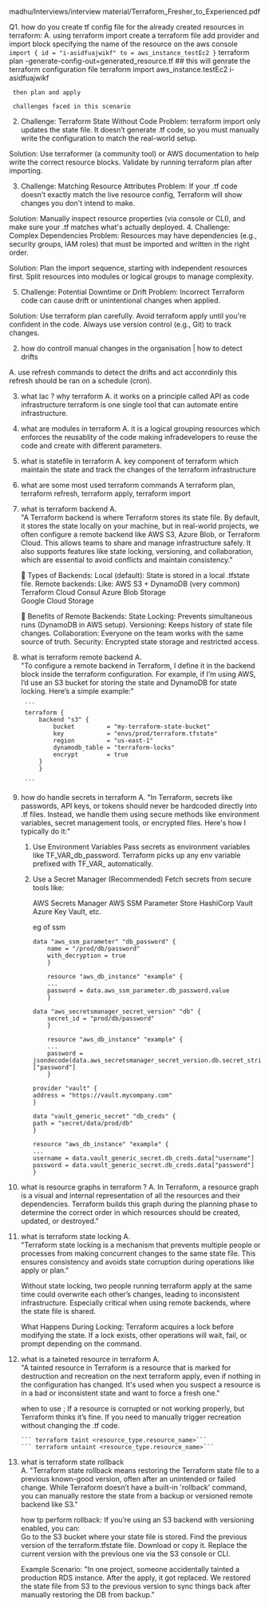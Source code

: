 
madhu/Interviews/interview material/Terraform_Fresher_to_Experienced.pdf

Q1. how do you create tf config file for  the already created resources in terraform:
A. using terraform import
    create a terraform file
    add provider and import block specifying the name of the resource on the aws console
    ```
        import {
            id = "i-asidfuajwikf"
            to = aws_instance_testEc2
        }
    ```
     terraform plan -generate-config-out=generated_resource.tf   ## this will genrate the terraform configuration file 
     terraform import aws_instance.testEc2 i-asidfuajwikf

     then plan and apply

     challenges faced in this scenario
2. Challenge: Terraform State Without Code
Problem: terraform import only updates the state file. It doesn’t generate .tf code, so you must manually write the configuration to match the real-world setup.

Solution: Use terraformer (a community tool) or AWS documentation to help write the correct resource blocks. Validate by running terraform plan after importing.

3. Challenge: Matching Resource Attributes
Problem: If your .tf code doesn’t exactly match the live resource config, Terraform will show changes you don't intend to make.

Solution: Manually inspect resource properties (via console or CLI), and make sure your .tf matches what's actually deployed.
4. Challenge: Complex Dependencies
Problem: Resources may have dependencies (e.g., security groups, IAM roles) that must be imported and written in the right order.

Solution: Plan the import sequence, starting with independent resources first. Split resources into modules or logical groups to manage complexity.

5. Challenge: Potential Downtime or Drift
Problem: Incorrect Terraform code can cause drift or unintentional changes when applied.

Solution: Use terraform plan carefully. Avoid terraform apply until you're confident in the code. Always use version control (e.g., Git) to track changes.


2. how do controll manual changes in the organisation | how to detect drifts

A.  use refresh commands to detect the drifts and act acconrdinly this refresh should be ran on a schedule (cron).

3. what Iac ? why terraform
A.  it works on a principle called API as code infrastructure terraform is one single tool that can automate entire infrastructure.


4. what are modules in terraform
    A.  it is a logical grouping resources which enforces the reusablity of the code making infradevelopers to reuse the code and create with different parameters.

5. what is statefile in terraform
A.  key component of terraform which maintain the state and track the changes of the terraform infrastructure 

6. what are some most used terraform commands
A   terraform plan, terraform refresh, terraform apply, terraform import 

7. what is terraform backend 
A.  
    "A Terraform backend is where Terraform stores its state file. By default, it stores the state locally on your      machine, but in real-world projects, we often configure a remote backend like AWS S3, Azure Blob, or Terraform Cloud. This allows teams to share and manage infrastructure safely. It also supports features like state locking, versioning, and collaboration, which are essential to avoid conflicts and maintain consistency."  

    🔹 Types of Backends:
            Local (default): State is stored in a local .tfstate file.
            Remote backends: Like:
                AWS S3 + DynamoDB (very common)
                Terraform Cloud
                Consul
                Azure Blob Storage\
                Google Cloud Storage

    🔹 Benefits of Remote Backends:
            State Locking: Prevents simultaneous runs (DynamoDB in AWS setup).
            Versioning: Keeps history of state file changes.
            Collaboration: Everyone on the team works with the same source of truth.
            Security: Encrypted state storage and restricted access.




8. what is terraform remote backend
A.  
        "To configure a remote backend in Terraform, I define it in the backend block inside the terraform configuration. For example, if I’m using AWS, I’d use an S3 bucket for storing the state and DynamoDB for state locking. Here’s a simple example:"

        ```
        terraform {
            backend "s3" {
                bucket         = "my-terraform-state-bucket"
                key            = "envs/prod/terraform.tfstate"
                region         = "us-east-1"
                dynamodb_table = "terraform-locks"
                encrypt        = true
            }
            }

        ```
9. how do handle secrets in terraform
A.  "In Terraform, secrets like passwords, API keys, or tokens should never be hardcoded directly into .tf files. Instead, we handle them using secure methods like environment variables, secret management tools, or encrypted files. Here's how I typically do it:"

    1. Use Environment Variables
        Pass secrets as environment variables like TF_VAR_db_password.
        Terraform picks up any env variable prefixed with TF_VAR_ automatically.

    2. Use a Secret Manager (Recommended)
    Fetch secrets from secure tools like:

        AWS Secrets Manager
        AWS SSM Parameter Store
        HashiCorp Vault
        Azure Key Vault, etc.

        eg of ssm 
        ```
        data "aws_ssm_parameter" "db_password" {
            name = "/prod/db/password"
            with_decryption = true
            }

            resource "aws_db_instance" "example" {
            ...
            password = data.aws_ssm_parameter.db_password.value
            }

        ```
        ```
        data "aws_secretsmanager_secret_version" "db" {
            secret_id = "prod/db/password"
            }

            resource "aws_db_instance" "example" {
            ...
            password = jsondecode(data.aws_secretsmanager_secret_version.db.secret_string)["password"]
            }
        ```
        ```        
        provider "vault" {
        address = "https://vault.mycompany.com"
        }

        data "vault_generic_secret" "db_creds" {
        path = "secret/data/prod/db"
        }

        resource "aws_db_instance" "example" {
        ...
        username = data.vault_generic_secret.db_creds.data["username"]
        password = data.vault_generic_secret.db_creds.data["password"]
        }
        ```




10. what is resource graphs in terraform ?
A.  In Terraform, a resource graph is a visual and internal representation of all the resources and their dependencies. Terraform builds this graph during the planning phase to determine the correct order in which resources should be created, updated, or destroyed."



11. what is terraform state locking
A.  
    "Terraform state locking is a mechanism that prevents multiple people or processes from making concurrent changes to the same state file. This ensures consistency and avoids state corruption during operations like apply or plan."

    Without state locking, two people running terraform apply at the same time could overwrite each other’s changes, leading to inconsistent infrastructure.
    Especially critical when using remote backends, where the state file is shared.

    What Happens During Locking:
        Terraform acquires a lock before modifying the state.
        If a lock exists, other operations will wait, fail, or prompt depending on the command.



12. what is a taineted resource in terraform
A.  
    "A tainted resource in Terraform is a resource that is marked for destruction and recreation on the next terraform apply, even if nothing in the configuration has changed. It's used when you suspect a resource is in a bad or inconsistent state and want to force a fresh one."

    when to use ;
        If a resource is corrupted or not working properly, but Terraform thinks it’s fine.
        If you need to manually trigger recreation without changing the .tf code.

        ``` terraform taint <resource_type.resource_name>```
        ``` terraform untaint <resource_type.resource_name>```

13. what is terraform state rollback  
A.
    "Terraform state rollback means restoring the Terraform state file to a previous known-good version, often after an unintended or failed change. While Terraform doesn’t have a built-in 'rollback' command, you can manually restore the state from a backup or versioned remote backend like S3."

    how tp perform rollback:
        If you’re using an S3 backend with versioning enabled, you can:\
        Go to the S3 bucket where your state file is stored.
        Find the previous version of the terraform.tfstate file.
        Download or copy it.
        Replace the current version with the previous one via the S3 console or CLI.

     Example Scenario:
        "In one project, someone accidentally tainted a production RDS instance. After the apply, it got replaced. We restored the state file from S3 to the previous version to sync things back after manually restoring the DB from backup."


    